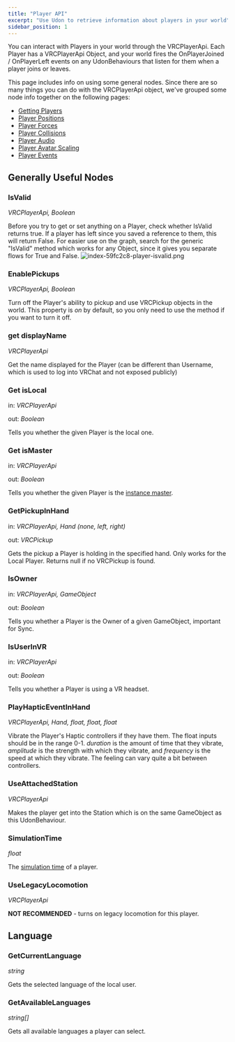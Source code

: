 ```yaml
---
title: "Player API"
excerpt: "Use Udon to retrieve information about players in your world"
sidebar_position: 1
---
```

You can interact with Players in your world through the VRCPlayerApi. Each Player has a VRCPlayerApi Object, and your world fires the OnPlayerJoined / OnPlayerLeft events on any UdonBehaviours that listen for them when a player joins or leaves.

This page includes info on using some general nodes. Since there are so many things you can do with the VRCPlayerApi object, we've grouped some node info together on the following pages:

* [Getting Players](/worlds/udon/players/getting-players)
* [Player Positions](/worlds/udon/players/player-positions)
* [Player Forces](/worlds/udon/players/player-forces)
* [Player Collisions](/worlds/udon/players/player-collisions)
* [Player Audio](/worlds/udon/players/player-audio)
* [Player Avatar Scaling](/worlds/udon/players/player-avatar-scaling)
* [Player Events](/worlds/udon/graph/event-nodes#player-events)

## Generally Useful Nodes

### IsValid
*VRCPlayerApi, Boolean*

Before you try to get or set anything on a Player, check whether IsValid returns true. If a player has left since you saved a reference to them, this will return False. For easier use on the graph, search for the generic "IsValid" method which works for any Object, since it gives you separate flows for True and False.
![index-59fc2c8-player-isvalid.png](/img/worlds/index-59fc2c8-player-isvalid.png)

### EnablePickups
*VRCPlayerApi, Boolean*

Turn off the Player's ability to pickup and use VRCPickup objects in the world. This property is *on* by default, so you only need to use the method if you want to turn it off.

### get displayName
*VRCPlayerApi*

Get the name displayed for the Player (can be different than Username, which is used to log into VRChat and not exposed publicly)

### Get isLocal
in: *VRCPlayerApi*

out: *Boolean*

Tells you whether the given Player is the local one.

### Get isMaster
in: *VRCPlayerApi*

out: *Boolean*

Tells you whether the given Player is the [instance master](/worlds/udon/networking#the-instance-master).

### GetPickupInHand
in: *VRCPlayerApi, Hand (none, left, right)*

out: *VRCPickup*

Gets the pickup a Player is holding in the specified hand. Only works for the Local Player. Returns null if no VRCPickup is found.

### IsOwner
in: *VRCPlayerApi, GameObject*

out: *Boolean*

Tells you whether a Player is the Owner of a given GameObject, important for Sync.

### IsUserInVR
in: *VRCPlayerApi*

out: *Boolean*

Tells you whether a Player is using a VR headset.

### PlayHapticEventInHand
*VRCPlayerApi, Hand, float, float, float*

Vibrate the Player's Haptic controllers if they have them. The float inputs should be in the range 0-1. *duration* is the amount of time that they vibrate, *amplitude* is the strength with which they vibrate, and *frequency* is the speed at which they vibrate. The feeling can vary quite a bit between controllers.

### UseAttachedStation
*VRCPlayerApi*

Makes the player get into the Station which is on the same GameObject as this UdonBehaviour.

### SimulationTime
*float*

The [simulation time](/worlds/udon/networking/network-components) of a player.

### UseLegacyLocomotion
*VRCPlayerApi*

**NOT RECOMMENDED** - turns on legacy locomotion for this player.

## Language

### GetCurrentLanguage
*string*

Gets the selected language of the local user.

### GetAvailableLanguages
*string[]*

Gets all available languages a player can select.
